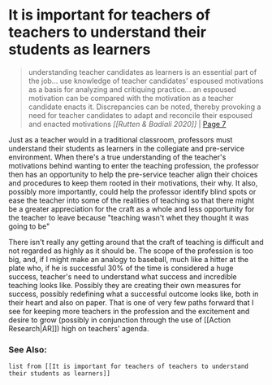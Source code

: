 # It is important for teachers of teachers to understand their students as learners
> understanding teacher candidates as learners is an essential part of the job... use knowledge of teacher candidates’ espoused motivations as a basis for analyzing and critiquing practice... an espoused motivation can be compared with the motivation as a teacher candidate enacts it. Discrepancies can be noted, thereby provoking a need for teacher candidates to adapt and reconcile their espoused and enacted motivations
> <cite>[[Rutten & Badiali 2020]]</cite> | [Page 7](highlights://Rutten%20&%20Badiali%202020#page=7)

Just as a teacher would in a traditional classroom, professors must understand their students as learners in the collegiate and pre-service environment. When there's a true understanding of the teacher's motivations behind wanting to enter the teaching profession, the professor then has an opportunity to help the pre-service teacher align their choices and procedures to keep them rooted in their motivations, their why. It also, possibly more importantly, could help the professor identify blind spots or ease the teacher into some of the realities of teaching so that there might be a greater appreciation for the craft as a whole and less opportunity for the teacher to leave because "teaching wasn't whet they thought it was going to be"

There isn't really any getting around that the craft of teaching is difficult and not regarded as highly as it should be. The scope of the profession is too big, and, if I might make an analogy to baseball, much like a hitter at the plate who, if he is successful 30% of the time is considered a huge success, teacher's need to understand what success and incredible teaching looks like. Possibly they are creating their own measures for success, possibly redefining what a successful outcome looks like, both in their heart and also on paper. That is one of very few paths forward that I see for keeping more teachers in the profession and the excitement and desire to grow (possibly in conjunction through the use of [[Action Research|AR]]) high on teachers' agenda.

### See Also:
```dataview
list from [[It is important for teachers of teachers to understand their students as learners]]
```